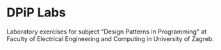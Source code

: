 # DPiP Labs
Laboratory exercises for subject "Design Patterns in Programming"
at Faculty of Electrical Engineering and Computing in University of Zagreb.
